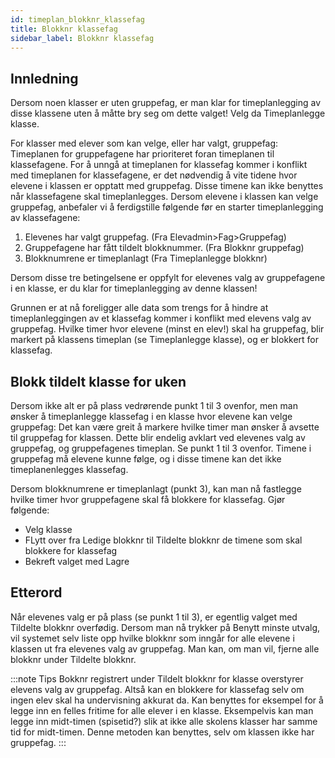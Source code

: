 ```yaml
---
id: timeplan_blokknr_klassefag
title: Blokknr klassefag
sidebar_label: Blokknr klassefag
---
```


## Innledning
Dersom noen klasser er uten gruppefag, er man klar for timeplanlegging av disse klassene uten å måtte bry seg om dette valget! Velg da Timeplanlegge klasse.

For klasser med elever som kan velge, eller har valgt, gruppefag:
Timeplanen for gruppefagene har prioriteret foran timeplanen til klassefagene. For å unngå at timeplanen for klassefag kommer i konflikt med timeplanen for klassefagene, er det nødvendig å vite tidene hvor elevene i klassen er opptatt med gruppefag. Disse timene kan ikke benyttes når klassefagene skal timeplanlegges.
Dersom elevene i klassen kan velge gruppefag, anbefaler vi å ferdigstille følgende før en starter timeplanlegging av klassefagene:

1. Elevenes har valgt gruppefag. (Fra Elevadmin>Fag>Gruppefag)
2. Gruppefagene har fått tildelt blokknummer. (Fra Blokknr gruppefag)
3. Blokknumrene er timeplanlagt (Fra Timeplanlegge blokknr)

Dersom disse tre betingelsene er oppfylt for elevenes valg av gruppefagene i en klasse, er du klar for timeplanlegging av denne klassen! 

Grunnen er at nå foreligger alle data som trengs for å hindre at timeplanleggingen av et klassefag kommer i konflikt med elevens valg av gruppefag. Hvilke timer hvor elevene (minst en elev!) skal ha gruppefag, blir markert på klassens timeplan (se Timeplanlegge klasse), og er blokkert for klassefag.

## Blokk tildelt klasse for uken
Dersom ikke alt er på plass vedrørende punkt 1 til 3 ovenfor, men man ønsker å timeplanlegge klassefag i en klasse hvor elevene kan velge gruppefag:
Det kan være greit å markere hvilke timer man ønsker å avsette til gruppefag for klassen. Dette blir endelig avklart ved elevenes valg av gruppefag, og gruppefagenes timeplan. Se punkt 1 til 3 ovenfor. Timene i gruppefag må elevene kunne følge, og i disse timene  kan det ikke timeplanenlegges klassefag.

Dersom blokknumrene er timeplanlagt (punkt 3), kan man nå fastlegge hvilke timer hvor gruppefagene skal få blokkere for klassefag. Gjør følgende:
- Velg klasse
- FLytt over fra Ledige blokknr til Tildelte blokknr de timene som skal blokkere for klassefag
- Bekreft valget med Lagre

## Etterord
Når elevenes valg er på plass (se punkt 1 til 3), er egentlig valget med Tildelte blokknr overfødig. Dersom man nå trykker på Benytt minste utvalg, vil systemet selv liste opp hvilke blokknr som inngår for alle elevene i klassen ut fra elevenes valg av gruppefag. Man kan, om man vil, fjerne alle blokknr under Tildelte blokknr.

:::note Tips
Bokknr registrert under Tildelt blokknr for klasse overstyrer elevens valg av gruppefag. Altså kan en blokkere for klassefag selv om ingen elev skal ha undervisning akkurat da. Kan benyttes for eksempel for å legge inn en felles fritime for alle elever i en klasse. Eksempelvis kan man legge inn midt-timen (spisetid?) slik at ikke alle skolens klasser  har samme tid for midt-timen. Denne metoden kan benyttes, selv om klassen ikke har gruppefag.
:::
